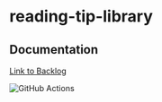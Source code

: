 # reading-tip-library

## Documentation
[Link to Backlog](https://docs.google.com/spreadsheets/d/1A3XL6Ixnftyqe45tI8JnFBjwFhiAg_5na4TVUxUSTFI/edit?usp=sharing)

![GitHub Actions](https://github.com/asianomainen/reading-tip-library/workflows/CI/badge.svg)
